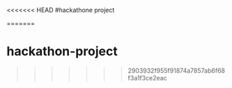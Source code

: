 <<<<<<< HEAD
#hackathone project

=======
# hackathon-project
>>>>>>> 2903932f955f91874a7857ab6f68f3a1f3ce2eac
